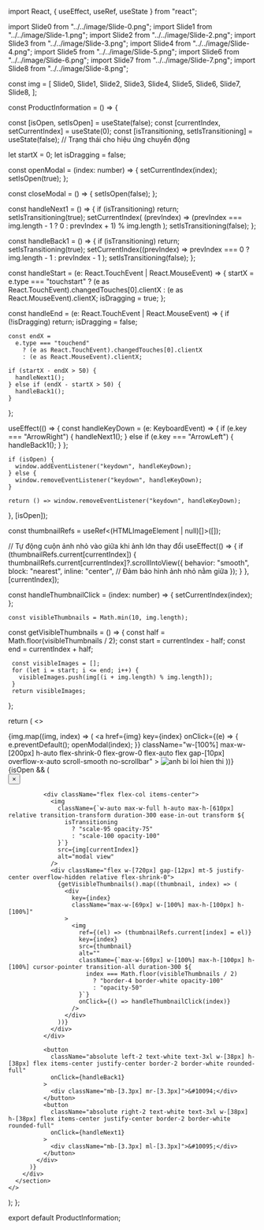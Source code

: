 import React, { useEffect, useRef, useState } from "react";

import Slide0 from "../../image/Slide-0.png";
import Slide1 from "../../image/Slide-1.png";
import Slide2 from "../../image/Slide-2.png";
import Slide3 from "../../image/Slide-3.png";
import Slide4 from "../../image/Slide-4.png";
import Slide5 from "../../image/Slide-5.png";
import Slide6 from "../../image/Slide-6.png";
import Slide7 from "../../image/Slide-7.png";
import Slide8 from "../../image/Slide-8.png";

const img = [
  Slide0,
  Slide1,
  Slide2,
  Slide3,
  Slide4,
  Slide5,
  Slide6,
  Slide7,
  Slide8,
];

const ProductInformation = () => {

  const [isOpen, setIsOpen] = useState(false);
  const [currentIndex, setCurrentIndex] = useState(0);
  const [isTransitioning, setIsTransitioning] = useState(false); // Trạng thái cho hiệu ứng chuyển động

  let startX = 0;
  let isDragging = false;

  const openModal = (index: number) => {
    setCurrentIndex(index);
    setIsOpen(true);
  };

  const closeModal = () => {
    setIsOpen(false);
  };

  const handleNext1 = () => {
    if (isTransitioning) return;
    setIsTransitioning(true);
      setCurrentIndex(
        (prevIndex) =>
          (prevIndex === img.length - 1 ? 0 : prevIndex + 1) % img.length
      );
      setIsTransitioning(false);
  };

  const handleBack1 = () => {
    if (isTransitioning) return;
    setIsTransitioning(true);
      setCurrentIndex((prevIndex) =>
        prevIndex === 0 ? img.length - 1 : prevIndex - 1
      );
      setIsTransitioning(false);
  };

  const handleStart = (e: React.TouchEvent | React.MouseEvent) => {
    startX =
      e.type === "touchstart"
        ? (e as React.TouchEvent).changedTouches[0].clientX
        : (e as React.MouseEvent).clientX;
    isDragging = true;
  };

  const handleEnd = (e: React.TouchEvent | React.MouseEvent) => {
    if (!isDragging) return;
    isDragging = false;

    const endX =
      e.type === "touchend"
        ? (e as React.TouchEvent).changedTouches[0].clientX
        : (e as React.MouseEvent).clientX;

    if (startX - endX > 50) {
      handleNext1();
    } else if (endX - startX > 50) {
      handleBack1();
    }
  };

  useEffect(() => {
    const handleKeyDown = (e: KeyboardEvent) => {
      if (e.key === "ArrowRight") {
        handleNext1();
      } else if (e.key === "ArrowLeft") {
        handleBack1();
      }
    };

    if (isOpen) {
      window.addEventListener("keydown", handleKeyDown);
    } else {
      window.removeEventListener("keydown", handleKeyDown);
    }

    return () => window.removeEventListener("keydown", handleKeyDown);
  }, [isOpen]);


  const thumbnailRefs = useRef<(HTMLImageElement | null)[]>([]);

  // Tự động cuộn ảnh nhỏ vào giữa khi ảnh lớn thay đổi
  useEffect(() => {
    if (thumbnailRefs.current[currentIndex]) {
      thumbnailRefs.current[currentIndex]?.scrollIntoView({
        behavior: "smooth",
        block: "nearest",
        inline: "center", // Đảm bảo hình ảnh nhỏ nằm giữa
      });
    }
  }, [currentIndex]);

  const handleThumbnailClick = (index: number) => {
    setCurrentIndex(index);
  };

    const visibleThumbnails = Math.min(10, img.length);

   const getVisibleThumbnails = () => {
     const half = Math.floor(visibleThumbnails / 2);
     const start = currentIndex - half;
     const end = currentIndex + half;

     const visibleImages = [];
     for (let i = start; i <= end; i++) {
       visibleImages.push(img[(i + img.length) % img.length]);
     }
     return visibleImages;
   };

  return (
    <>
      <section className="">
        <div className="w-[100%] max-w-[1503px] mx-auto relative overflow-hidden px-10 mt-[20px]">
          <div className="w-[100%] max-w-[1000px] h-auto flex-shrink-0 flex-grow-0 flex-auto flex gap-[10px] overflow-x-auto scroll-smooth no-scrollbar">
            {img.map((img, index) => (
              <a
                href={img}
                key={index}
                onClick={(e) => {
                  e.preventDefault();
                  openModal(index);
                }}
                className="w-[100%] max-w-[200px] h-auto flex-shrink-0 flex-grow-0 flex-auto flex gap-[10px] overflow-x-auto scroll-smooth no-scrollbar"
              >
                <img
                  className="w-[100%] max-w-[200px] mx-auto block"
                  src={img}
                  alt="anh bi loi hien thi"
                />
              </a>
            ))}
          </div>
          {isOpen && (
            <div
              className="fixed inset-0 bg-black bg-opacity-90 flex justify-center items-center z-50"
              onTouchStart={handleStart}
              onTouchEnd={handleEnd}
              onMouseDown={handleStart}
              onMouseUp={handleEnd}
              onMouseLeave={handleEnd}
            >
              <button
                className="absolute top-1 right-2 text-white text-4xl w-[30px] h-[30px] flex items-center justify-center rounded-full z-50"
                onClick={closeModal}
              >
                &times;
              </button>

              <div className="flex flex-col items-center">
                <img
                  className={`w-auto max-w-full h-auto max-h-[610px] relative transition-transform duration-300 ease-in-out transform ${
                    isTransitioning
                      ? "scale-95 opacity-75"
                      : "scale-100 opacity-100"
                  }`}
                  src={img[currentIndex]}
                  alt="modal view"
                />
                <div className="flex w-[720px] gap-[12px] mt-5 justify-center overflow-hidden relative flex-shrink-0">
                  {getVisibleThumbnails().map((thumbnail, index) => (
                    <div
                      key={index}
                      className="max-w-[69px] w-[100%] max-h-[100px] h-[100%]"
                    >
                      <img
                        ref={(el) => (thumbnailRefs.current[index] = el)}
                        key={index}
                        src={thumbnail}
                        alt=""
                        className={`max-w-[69px] w-[100%] max-h-[100px] h-[100%] cursor-pointer transition-all duration-300 ${
                          index === Math.floor(visibleThumbnails / 2)
                            ? "border-4 border-white opacity-100"
                            : "opacity-50"
                        }`}
                        onClick={() => handleThumbnailClick(index)}
                      />
                    </div>
                  ))}
                </div>
              </div>

              <button
                className="absolute left-2 text-white text-3xl w-[38px] h-[38px] flex items-center justify-center border-2 border-white rounded-full"
                onClick={handleBack1}
              >
                <div className="mb-[3.3px] mr-[3.3px]">&#10094;</div>
              </button>
              <button
                className="absolute right-2 text-white text-3xl w-[38px] h-[38px] flex items-center justify-center border-2 border-white rounded-full"
                onClick={handleNext1}
              >
                <div className="mb-[3.3px] ml-[3.3px]">&#10095;</div>
              </button>
            </div>
          )}
        </div>
      </section>
    </>
  );
};

export default ProductInformation;
